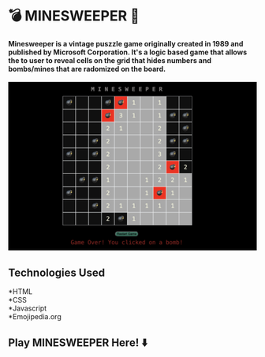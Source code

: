 #  💣 MINESWEEPER  🔢

#### Minesweeper is a vintage puszzle game originally created in 1989 and published by Microsoft Corporation.  It's a logic based game that allows the to user to reveal cells on the grid that hides numbers and bombs/mines that are radomized on the board.  



![Minesweeper Live Gameplay](image.png)

## Technologies Used
*HTML <br>
*CSS <br>
*Javascript <br>
*Emojipedia.org

## Play MINESWEEPER Here!  ⬇️